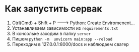 # Как запустить сервак

1. Ctrl(Cmd) + Shift + P ---> Python: Create Enviromenent...
2. Устанавливаем зависимости из `requirements.txt`
2. В консольке заходим в папку `server`
3. Пишем `python -m  unvicorn main:app --reload`
4. Переходим в 127.0.0.1:8000/docs и наблюдаем свагер
